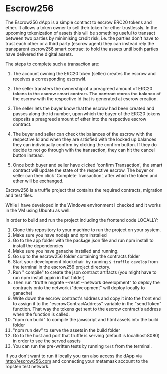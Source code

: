 <!-- README.md that explains your project
○  	What does your project do?
○  	How to set it up
■  	Run a local development server -->

# Escrow256

The Escrow256 dApp is a simple contract to escrow ERC20 tokens and ether. It allows a token owner to sell their token for ether trustlessly. In the upcoming tokenization of assets this will be something useful to transact between two parties by minimising credit risk, i.e. the parties don't have to trust each other or a third party (escrow agent) they can instead rely the transparent escrow256 smart contract to hold the assets until both parties have delivered the digital assets.

 The steps to complete such a transaction are:

1. The account owning the ERC20 token (seller) creates the escrow and receives a corresponding escrowId.

2. The seller transfers the ownership of a preagreed amount of ERC20 tokens to the escrow smart contract. The contract stores the balance of the escrow with the respective Id that is generated at escrow creation.

3. The seller lets the buyer know that the escrow had been created and passes along the id number, upon which the buyer of the ERC20 tokens deposits a preagreed amount of ether into the respective escrow contract.

4. The buyer and seller can check the balances of the escrow with the respective Id and when they are satisfied with the locked up balances they can individually confirm by clicking the confirm button. If they do decide to not go through with the transaction, they can hit the cancel button instead.

5. Once both buyer and seller have clicked 'confirm Transaction', the smart contract will update the state of the respective escrow. The buyer or seller can then click 'Complete Transaction', after which the token and ether will be exchanged.

Escrow256 is a truffle project that contains the required contracts, migration and test files.

While I have developed in the Windows environment I checked and it works in the VM using Ubuntu as well.

In order to build and run the project including the frontend code LOCALLY:

1. Clone this repository to your machine to run the project on your system.
2. Make sure you have nodejs and npm installed
3. Go to the app folder with the package.json file and run npm install to install the dependencies
4. Make sure you have ganache installed and running. 
5. Go up to the escrow256 folder containing the contracts folder
6. Start your development blockchain by running `$ truffle develop` from the terminal in the escrow256 project directory.
7. Run " compile" to create the json contract artifacts (you might have to run npm install again in that folder)
8. Then run "truffle migrate --reset --network development" to deploy the contracts onto the network ("development" will deploy locally to ganache)
9. Write down the escrow contract's address and copy it into the front end to assign it to the "escrowContractAddress" variable in the "sendToken" function. That way the tokens get sent to the escrow contract's address when the function is called.
10. "npm run build" to compile the javascript and html assets into the build folder
11. "npm run dev" to serve the assets in the build folder
12. Go to the host and port that truffle is serving (default is localhost:8080) in order to see the served assets
13. You can run the pre-written tests by running `test` from the terminal.

If you don't want to run it locally you can also access the dApp via http://escrow256.com and connecting your metamask account to the ropsten test network.
